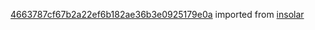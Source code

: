 [4663787cf67b2a22ef6b182ae36b3e0925179e0a](https://github.com/insolar/insolar/commit/4663787cf67b2a22ef6b182ae36b3e0925179e0a) imported from [insolar](https://github.com/insolar/insolar)
